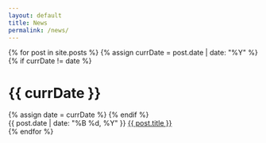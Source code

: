 ```yaml
---
layout: default
title: News
permalink: /news/
---
```


<div class="archive">
  {% for post in site.posts %} {% assign currDate = post.date | date: "%Y" %} {%
  if currDate != date %}
  <h1 class="archive-year">{{ currDate }}</h1>
  {% assign date = currDate %} {% endif %}
  <div class="archive-item">
    <span class="post-date archive-date fs-4"
      >{{ post.date | date: "%B %d, %Y" }}</span
    >
    <a href="{{ post.url | relative_url }}" class="archive-title fs-4"
      >{{ post.title }}</a
    >
  </div>
  {% endfor %}
</div>